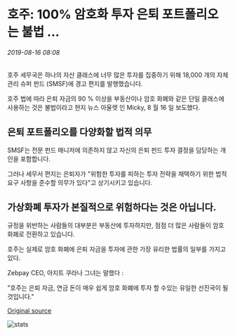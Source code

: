 # 호주: 100% 암호화 투자 은퇴 포트폴리오는 불법 ...

###### 2019-08-16 08:08

호주 세무국은 하나의 자산 클래스에 너무 많은 투자를 집중하기 위해 18,000 개의 자체 관리 슈퍼 펀드 (SMSF)에 경고 편지를 발행했습니다.

호주 법에 따라 은퇴 자금의 90 % 이상을 부동산이나 암호 화폐와 같은 단일 클래스에 사용하는 것은 불법이라고 현지 뉴스 아울렛 인 Micky, 8 월 16 일 보도했다.

## 은퇴 포트폴리오를 다양화할 법적 의무

SMSF는 전문 펀드 매니저에 의존하지 않고 자신의 은퇴 펀드 투자 결정을 담당하는 개인을 포함합니다.

그러나 세무서 편지는 은퇴자가 "위험한 투자를 피하는 투자 전략을 채택하기 위한 법적 요구 사항을 준수할 의무가 있다"고 상기시키고 있습니다.

## 가상화폐 투자가 본질적으로 위험하다는 것은 아닙니다.

규정을 위반하는 사람들의 대부분은 부동산에 투자하지만, 점점 더 많은 사람들이 암호 화폐로 전환하고 있습니다.

호주는 실제로 암호 화폐에 은퇴 자금을 투자에 관한 가장 유리한 법률의 일부를 가지고있다.

Zebpay CEO, 아지트 쿠라나 그녀는 말했다 :

"호주는 은퇴 자금, 연금 돈이 매우 쉽게 암호 화폐에 투자 할 수있는 유일한 선진국이 될 것입니다."

[Original source](https://cointelegraph.com/news/australia-100-crypto-invested-retirement-portfolios-are-illegal)

![stats](https://c.statcounter.com/11760860/0/a89fa40b/1/ "stats")
